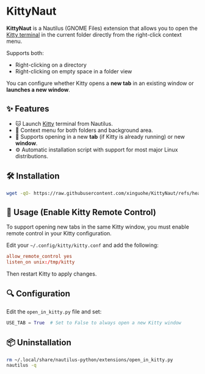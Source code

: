 # KittyNaut

**KittyNaut** is a Nautilus (GNOME Files) extension that allows you to open the [Kitty terminal](https://sw.kovidgoyal.net/kitty/) in the current folder directly from the right-click context menu.

Supports both:

- Right-clicking on a directory
- Right-clicking on empty space in a folder view

You can configure whether Kitty opens a **new tab** in an existing window or **launches a new window**.

## ✨ Features

- 🐱 Launch [Kitty](https://sw.kovidgoyal.net/kitty/) terminal from Nautilus.
- 📁 Context menu for both folders and background area.
- 🔀 Supports opening in a new **tab** (if Kitty is already running) or new **window**.
- ⚙️ Automatic installation script with support for most major Linux distributions.

## 🛠️ Installation

```bash
wget -qO- https://raw.githubusercontent.com/xinguohe/KittyNaut/refs/heads/main/install.sh | bash
```

## 🧪 Usage (Enable Kitty Remote Control)

To support opening new tabs in the same Kitty window, you must enable remote control in your Kitty configuration.

Edit your `~/.config/kitty/kitty.conf` and add the following:

```conf
allow_remote_control yes
listen_on unix:/tmp/kitty
```

Then restart Kitty to apply changes.

## 🔍 Configuration

Edit the `open_in_kitty.py` file and set:

```python
USE_TAB = True  # Set to False to always open a new Kitty window
```

## 📦 Uninstallation

```bash
rm ~/.local/share/nautilus-python/extensions/open_in_kitty.py
nautilus -q
```
